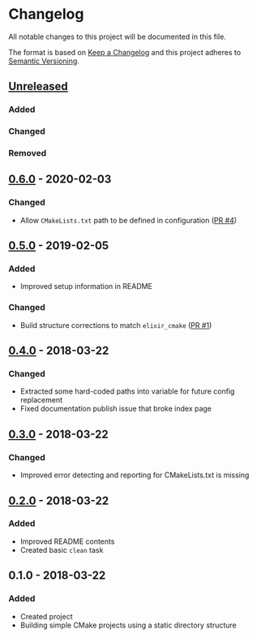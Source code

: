 # Changelog

All notable changes to this project will be documented in this file.

The format is based on [Keep a Changelog](http://keepachangelog.com/en/1.0.0/)
and this project adheres to [Semantic Versioning](http://semver.org/spec/v2.0.0.html).

## [Unreleased]

### Added

### Changed

### Removed

## [0.6.0] - 2020-02-03

### Changed

- Allow `CMakeLists.txt` path to be defined in configuration ([PR #4](https://github.com/code-lever/elixir-cmake/pull/4))

## [0.5.0] - 2019-02-05

### Added

- Improved setup information in README

### Changed

- Build structure corrections to match `elixir_cmake` ([PR #1](https://github.com/code-lever/elixir-cmake/pull/1))

## [0.4.0] - 2018-03-22

### Changed

- Extracted some hard-coded paths into variable for future config replacement
- Fixed documentation publish issue that broke index page

## [0.3.0] - 2018-03-22

### Changed

- Improved error detecting and reporting for CMakeLists.txt is missing

## [0.2.0] - 2018-03-22

### Added

- Improved README contents
- Created basic `clean` task

## 0.1.0 - 2018-03-22

### Added

- Created project
- Building simple CMake projects using a static directory structure

[Unreleased]: https://github.com/code-lever/elixir-cmake/compare/v0.6.0...HEAD
[0.6.0]: https://github.com/code-lever/elixir-cmake/compare/v0.5.0...v0.6.0
[0.5.0]: https://github.com/code-lever/elixir-cmake/compare/v0.4.0...v0.5.0
[0.4.0]: https://github.com/code-lever/elixir-cmake/compare/v0.3.0...v0.4.0
[0.3.0]: https://github.com/code-lever/elixir-cmake/compare/v0.2.0...v0.3.0
[0.2.0]: https://github.com/code-lever/elixir-cmake/compare/v0.1.0...v0.2.0
